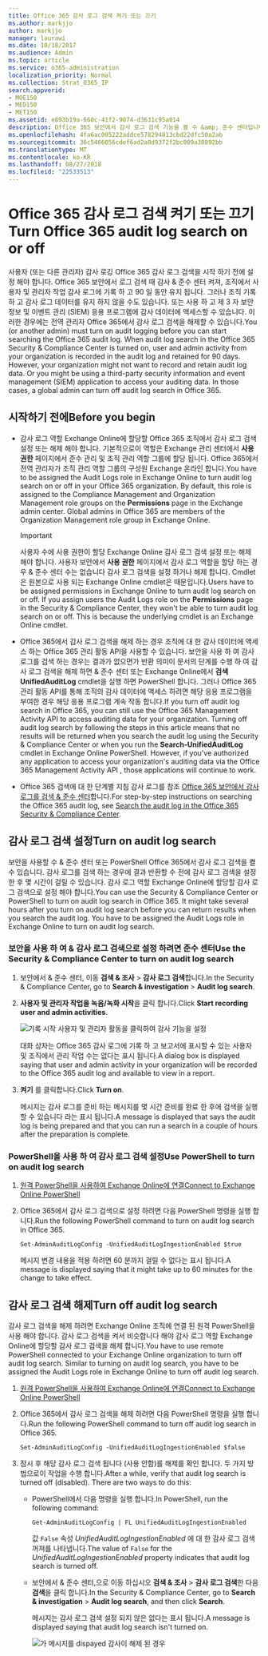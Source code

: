 ```yaml
---
title: Office 365 감사 로그 검색 켜기 또는 끄기
ms.author: markjjo
author: markjjo
manager: laurawi
ms.date: 10/18/2017
ms.audience: Admin
ms.topic: article
ms.service: o365-administration
localization_priority: Normal
ms.collection: Strat_O365_IP
search.appverid:
- MOE150
- MED150
- MET150
ms.assetid: e893b19a-660c-41f2-9074-d3631c95a014
description: Office 365 보안에서 감사 로그 검색 기능을 켤 수 &amp; 준수 센터입니다. 만드는데 사용할 수 있습니다 염두 변경 되는 경우 언제 든 지 여부를 해제 합니다. 감사 로그 검색 해제 되 면 관리자가 조직에서 사용자 및 관리자 작업에 대 한 Office 365 감사 로그를 검색할 수 없습니다.
ms.openlocfilehash: 4fa6ac095222addce578294813cbd22dfc50a2ab
ms.sourcegitcommit: 36c5466056cdef6ad2a8d9372f2bc009a30892bb
ms.translationtype: MT
ms.contentlocale: ko-KR
ms.lasthandoff: 08/27/2018
ms.locfileid: "22533513"
---
```

# <a name="turn-office-365-audit-log-search-on-or-off"></a><span data-ttu-id="037db-105">Office 365 감사 로그 검색 켜기 또는 끄기</span><span class="sxs-lookup"><span data-stu-id="037db-105">Turn Office 365 audit log search on or off</span></span>

<span data-ttu-id="037db-p102">사용자 (또는 다른 관리자) 감사 로깅 Office 365 감사 로그 검색을 시작 하기 전에 설정 해야 합니다. Office 365 보안에서 로그 검색 때 감사 &amp; 준수 센터 켜져, 조직에서 사용자 및 관리자 작업 감사 로그에 기록 하 고 90 일 동안 유지 됩니다. 그러나 조직 기록 하 고 감사 로그 데이터를 유지 하지 않을 수도 있습니다. 또는 사용 하 고 제 3 자 보안 정보 및 이벤트 관리 (SIEM) 응용 프로그램에 감사 데이터에 액세스할 수 있습니다. 이러한 경우에는 전역 관리자 Office 365에서 감사 로그 검색을 해제할 수 있습니다.</span><span class="sxs-lookup"><span data-stu-id="037db-p102">You (or another admin) must turn on audit logging before you can start searching the Office 365 audit log. When audit log search in the Office 365 Security &amp; Compliance Center is turned on, user and admin activity from your organization is recorded in the audit log and retained for 90 days. However, your organization might not want to record and retain audit log data. Or you might be using a third-party security information and event management (SIEM) application to access your auditing data. In those cases, a global admin can turn off audit log search in Office 365.</span></span>
  
## <a name="before-you-begin"></a><span data-ttu-id="037db-111">시작하기 전에</span><span class="sxs-lookup"><span data-stu-id="037db-111">Before you begin</span></span>

- <span data-ttu-id="037db-p103">감사 로그 역할 Exchange Online에 할당할 Office 365 조직에서 감사 로그 검색 설정 또는 해제 해야 합니다. 기본적으로이 역할은 Exchange 관리 센터에서 **사용 권한** 페이지에서 준수 관리 및 조직 관리 역할 그룹에 할당 됩니다. Office 365에서 전역 관리자가 조직 관리 역할 그룹의 구성원 Exchange 온라인 합니다.</span><span class="sxs-lookup"><span data-stu-id="037db-p103">You have to be assigned the Audit Logs role in Exchange Online to turn audit log search on or off in your Office 365 organization. By default, this role is assigned to the Compliance Management and Organization Management role groups on the **Permissions** page in the Exchange admin center. Global admins in Office 365 are members of the Organization Management role group in Exchange Online.</span></span> 
    
    > [!IMPORTANT]
    > <span data-ttu-id="037db-p104">사용자 수에 사용 권한이 할당 Exchange Online 감사 로그 검색 설정 또는 해제 해야 합니다. 사용자 보안에서 **사용 권한** 페이지에서 감사 로그 역할을 할당 하는 경우 &amp; 준수 센터 수는 없습니다 감사 로그 검색을 설정 하거나 해제 합니다. Cmdlet은 원본으로 사용 되는 Exchange Online cmdlet은 때문입니다.</span><span class="sxs-lookup"><span data-stu-id="037db-p104">Users have to be assigned permissions in Exchange Online to turn audit log search on or off. If you assign users the Audit Logs role on the **Permissions** page in the Security &amp; Compliance Center, they won't be able to turn audit log search on or off. This is because the underlying cmdlet is an Exchange Online cmdlet.</span></span> 
  
- <span data-ttu-id="037db-p105">Office 365에서 감사 로그 검색을 해제 하는 경우 조직에 대 한 감사 데이터에 액세스 하는 Office 365 관리 활동 API을 사용할 수 있습니다. 보안을 사용 하 여 감사 로그를 검색 하는 경우는 결과가 없으면가 반환 의미이 문서의 단계를 수행 하 여 감사 로그 검색을 해제 하면 &amp; 준수 센터 또는 Exchange Online에서 **검색 UnifiedAuditLog** cmdlet을 실행 하면 PowerShell 합니다. 그러나 Office 365 관리 활동 API를 통해 조직의 감사 데이터에 액세스 하려면 해당 응용 프로그램을 부여한 경우 해당 응용 프로그램 계속 작동 합니다.</span><span class="sxs-lookup"><span data-stu-id="037db-p105">If you turn off audit log search in Office 365, you can still use the Office 365 Management Activity API to access auditing data for your organization. Turning off audit log search by following the steps in this article means that no results will be returned when you search the audit log using the Security &amp; Compliance Center or when you run the **Search-UnifiedAuditLog** cmdlet in Exchange Online PowerShell. However, if you've authorized any application to access your organization's auditing data via the Office 365 Management Activity API , those applications will continue to work.</span></span> 
    
- <span data-ttu-id="037db-121">Office 365 검색에 대 한 단계별 지침 감사 로그를 참조 [Office 365 보안에서 감사 로그를 검색 &amp; 준수 센터](search-the-audit-log-in-security-and-compliance.md)합니다.</span><span class="sxs-lookup"><span data-stu-id="037db-121">For step-by-step instructions on searching the Office 365 audit log, see [Search the audit log in the Office 365 Security &amp; Compliance Center](search-the-audit-log-in-security-and-compliance.md).</span></span>
    
## <a name="turn-on-audit-log-search"></a><span data-ttu-id="037db-122">감사 로그 검색 설정</span><span class="sxs-lookup"><span data-stu-id="037db-122">Turn on audit log search</span></span>

<span data-ttu-id="037db-p106">보안을 사용할 수 &amp; 준수 센터 또는 PowerShell Office 365에서 감사 로그 검색을 켤 수 있습니다. 감사 로그를 검색 하는 경우에 결과 반환할 수 전에 감사 로그 검색을 설정한 후 몇 시간이 걸릴 수 있습니다. 감사 로그 역할 Exchange Online에 할당할 감사 로그 검색으로 설정 해야 합니다.</span><span class="sxs-lookup"><span data-stu-id="037db-p106">You can use the Security &amp; Compliance Center or PowerShell to turn on audit log search in Office 365. It might take several hours after you turn on audit log search before you can return results when you search the audit log. You have to be assigned the Audit Logs role in Exchange Online to turn on audit log search.</span></span>
  
### <a name="use-the-security-amp-compliance-center-to-turn-on-audit-log-search"></a><span data-ttu-id="037db-126">보안을 사용 하 여 &amp; 감사 로그 검색으로 설정 하려면 준수 센터</span><span class="sxs-lookup"><span data-stu-id="037db-126">Use the Security &amp; Compliance Center to turn on audit log search</span></span>

1. <span data-ttu-id="037db-127">보안에서 &amp; 준수 센터, 이동 **검색 &amp; 조사** \> **감사 로그 검색**합니다.</span><span class="sxs-lookup"><span data-stu-id="037db-127">In the Security &amp; Compliance Center, go to **Search &amp; investigation** \> **Audit log search**.</span></span>
    
2. <span data-ttu-id="037db-128">**사용자 및 관리자 작업을 녹음/녹화 시작**을 클릭 합니다.</span><span class="sxs-lookup"><span data-stu-id="037db-128">Click **Start recording user and admin activities**.</span></span>
    
    ![기록 시작 사용자 및 관리자 활동을 클릭하여 감사 기능을 설정](media/39a9d35f-88d0-4bbe-a962-0be2f838e2bf.png)
  
    <span data-ttu-id="037db-130">대화 상자는 Office 365 감사 로그에 기록 하 고 보고서에 표시할 수 있는 사용자 및 조직에서 관리 작업 수는 없다는 표시 됩니다.</span><span class="sxs-lookup"><span data-stu-id="037db-130">A dialog box is displayed saying that user and admin activity in your organization will be recorded to the Office 365 audit log and available to view in a report.</span></span> 
    
3. <span data-ttu-id="037db-131">**켜기** 를 클릭합니다.</span><span class="sxs-lookup"><span data-stu-id="037db-131">Click **Turn on**.</span></span>
    
    <span data-ttu-id="037db-132">메시지는 감사 로그를 준비 하는 메시지를 몇 시간 준비를 완료 한 후에 검색을 실행할 수 있습니다 라는 표시 됩니다.</span><span class="sxs-lookup"><span data-stu-id="037db-132">A message is displayed that says the audit log is being prepared and that you can run a search in a couple of hours after the preparation is complete.</span></span>
    
### <a name="use-powershell-to-turn-on-audit-log-search"></a><span data-ttu-id="037db-133">PowerShell을 사용 하 여 감사 로그 검색 설정</span><span class="sxs-lookup"><span data-stu-id="037db-133">Use PowerShell to turn on audit log search</span></span>

1. [<span data-ttu-id="037db-134">원격 PowerShell을 사용하여 Exchange Online에 연결</span><span class="sxs-lookup"><span data-stu-id="037db-134">Connect to Exchange Online PowerShell</span></span>](https://go.microsoft.com/fwlink/p/?LinkID=396554)
    
2. <span data-ttu-id="037db-135">Office 365에서 감사 로그 검색으로 설정 하려면 다음 PowerShell 명령을 실행 합니다.</span><span class="sxs-lookup"><span data-stu-id="037db-135">Run the following PowerShell command to turn on audit log search in Office 365.</span></span>
    
    ```
    Set-AdminAuditLogConfig -UnifiedAuditLogIngestionEnabled $true
    ```

    <span data-ttu-id="037db-136">메시지 변경 내용을 적용 하려면 60 분까지 걸릴 수 없다는 표시 됩니다.</span><span class="sxs-lookup"><span data-stu-id="037db-136">A message is displayed saying that it might take up to 60 minutes for the change to take effect.</span></span>
  
## <a name="turn-off-audit-log-search"></a><span data-ttu-id="037db-137">감사 로그 검색 해제</span><span class="sxs-lookup"><span data-stu-id="037db-137">Turn off audit log search</span></span>

<span data-ttu-id="037db-p107">감사 로그 검색을 해제 하려면 Exchange Online 조직에 연결 된 원격 PowerShell을 사용 해야 합니다. 감사 로그 검색을 켜서 비슷합니다 해야 감사 로그 역할 Exchange Online에 할당할 감사 로그 검색을 해제 합니다.</span><span class="sxs-lookup"><span data-stu-id="037db-p107">You have to use remote PowerShell connected to your Exchange Online organization to turn off audit log search. Similar to turning on audit log search, you have to be assigned the Audit Logs role in Exchange Online to turn off audit log search.</span></span>
  
1. [<span data-ttu-id="037db-140">원격 PowerShell을 사용하여 Exchange Online에 연결</span><span class="sxs-lookup"><span data-stu-id="037db-140">Connect to Exchange Online PowerShell</span></span>](https://go.microsoft.com/fwlink/p/?LinkID=396554)
    
2. <span data-ttu-id="037db-141">Office 365에서 감사 로그 검색을 해제 하려면 다음 PowerShell 명령을 실행 합니다.</span><span class="sxs-lookup"><span data-stu-id="037db-141">Run the following PowerShell command to turn off audit log search in Office 365.</span></span>
    
    ```
    Set-AdminAuditLogConfig -UnifiedAuditLogIngestionEnabled $false
    ```

3. <span data-ttu-id="037db-p108">잠시 후 해당 감사 로그 검색 됩니다 (사용 안함)를 해제를 확인 합니다. 두 가지 방법으로이 작업을 수행 합니다.</span><span class="sxs-lookup"><span data-stu-id="037db-p108">After a while, verify that audit log search is turned off (disabled). There are two ways to do this:</span></span>
    
    - <span data-ttu-id="037db-144">PowerShell에서 다음 명령을 실행 합니다.</span><span class="sxs-lookup"><span data-stu-id="037db-144">In PowerShell, run the following command:</span></span>

        ```
        Get-AdminAuditLogConfig | FL UnifiedAuditLogIngestionEnabled
        ```

        <span data-ttu-id="037db-145">값 `False` 속성 _UnifiedAuditLogIngestionEnabled_ 에 대 한 감사 로그 검색 꺼져를 나타냅니다.</span><span class="sxs-lookup"><span data-stu-id="037db-145">The value of  `False` for the  _UnifiedAuditLogIngestionEnabled_ property indicates that audit log search is turned off.</span></span> 
    
    - <span data-ttu-id="037db-146">보안에서 &amp; 준수 센터,으로 이동 하십시오 **검색 &amp; 조사** \> **감사 로그 검색**한 다음 **검색**을 클릭 합니다.</span><span class="sxs-lookup"><span data-stu-id="037db-146">In the Security &amp; Compliance Center, go to **Search &amp; investigation** \> **Audit log search**, and then click **Search**.</span></span>
    
      <span data-ttu-id="037db-147">메시지는 감사 로그 검색 설정 되지 않은 없다는 표시 됩니다.</span><span class="sxs-lookup"><span data-stu-id="037db-147">A message is displayed saying that audit log search isn't turned on.</span></span> 
    
      ![가 메시지를 dispayed 감사이 해제 된 경우](media/dca53da6-1cbe-4fa3-9860-f0d674de9538.png)
